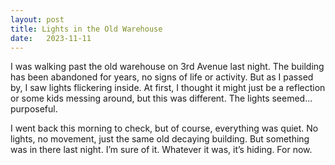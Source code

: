```yaml
---
layout: post
title: Lights in the Old Warehouse
date:   2023-11-11
---
```


I was walking past the old warehouse on 3rd Avenue last night. The building has been abandoned for years, no signs of life or activity. But as I passed by, I saw lights flickering inside. At first, I thought it might just be a reflection or some kids messing around, but this was different. The lights seemed... purposeful. 

I went back this morning to check, but of course, everything was quiet. No lights, no movement, just the same old decaying building. But something was in there last night. I’m sure of it. Whatever it was, it’s hiding. For now.
